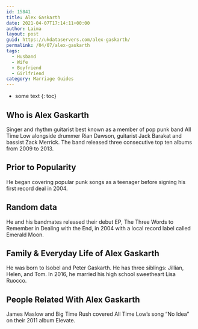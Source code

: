```yaml
---
id: 15841
title: Alex Gaskarth
date: 2021-04-07T17:14:11+00:00
author: Laima
layout: post
guid: https://ukdataservers.com/alex-gaskarth/
permalink: /04/07/alex-gaskarth
tags:
  - Husband
  - Wife
  - Boyfriend
  - Girlfriend
category: Marriage Guides
---
```


* some text
{: toc}


## Who is Alex Gaskarth
                  
                  
                  
Singer and rhythm guitarist best known as a member of pop punk band All Time Low alongside drummer Rian Dawson, guitarist Jack Barakat and bassist Zack Merrick. The band released three consecutive top ten albums from 2009 to 2013.
                  
              
            
              
            
                
                
                
## Prior to Popularity
                  
                  
                  
He began covering popular punk songs as a teenager before signing his first record deal in 2004. 
                  
              
            
              
            
                
                
                
## Random data
                  
                  
                  
He and his bandmates released their debut EP, The Three Words to Remember in Dealing with the End, in 2004 with a local record label called Emerald Moon. 
                  
              
            
              
            
                
                
                
## Family & Everyday Life of Alex Gaskarth
                  
                  
                  
He was born to Isobel and Peter Gaskarth. He has three siblings: Jillian, Helen, and Tom. In 2016, he married his high school sweetheart Lisa Ruocco. 
                  
              
            
              
            
                
                
                
## People Related With Alex Gaskarth
                  
                  
                  
James Maslow and Big Time Rush covered All Time Low&#8217;s song &#8220;No Idea&#8221; on their 2011 album Elevate.
                  
              
            
              
            
                
              
            
              
              
            
            
              
            
          
          
          